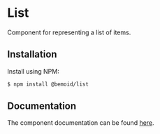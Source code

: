 # List

Component for representing a list of items.

## Installation

Install using NPM:

```bash
$ npm install @bemoid/list
```

## Documentation

The component documentation can be found [here](//bemoid.org/docs/list).
